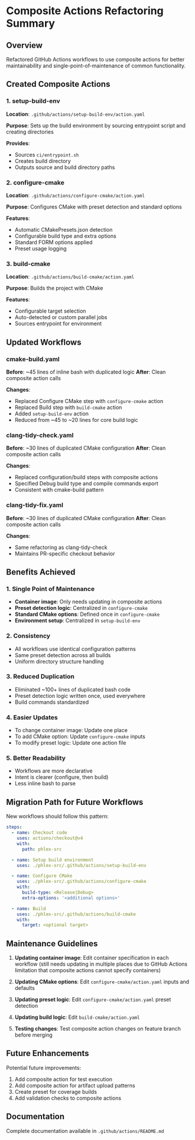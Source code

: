 # Composite Actions Refactoring Summary

## Overview

Refactored GitHub Actions workflows to use composite actions for better maintainability and single-point-of-maintenance of common functionality.

## Created Composite Actions

### 1. setup-build-env

**Location**: `.github/actions/setup-build-env/action.yaml`

**Purpose**: Sets up the build environment by sourcing entrypoint script and creating directories

**Provides**:

- Sources `ci/entrypoint.sh`
- Creates build directory
- Outputs source and build directory paths

### 2. configure-cmake

**Location**: `.github/actions/configure-cmake/action.yaml`

**Purpose**: Configures CMake with preset detection and standard options

**Features**:

- Automatic CMakePresets.json detection
- Configurable build type and extra options
- Standard FORM options applied
- Preset usage logging

### 3. build-cmake

**Location**: `.github/actions/build-cmake/action.yaml`

**Purpose**: Builds the project with CMake

**Features**:

- Configurable target selection
- Auto-detected or custom parallel jobs
- Sources entrypoint for environment

## Updated Workflows

### cmake-build.yaml

**Before**: ~45 lines of inline bash with duplicated logic
**After**: Clean composite action calls

**Changes**:

- Replaced Configure CMake step with `configure-cmake` action
- Replaced Build step with `build-cmake` action
- Added `setup-build-env` action
- Reduced from ~45 to ~20 lines for core build logic

### clang-tidy-check.yaml

**Before**: ~30 lines of duplicated CMake configuration
**After**: Clean composite action calls

**Changes**:

- Replaced configuration/build steps with composite actions
- Specified Debug build type and compile commands export
- Consistent with cmake-build pattern

### clang-tidy-fix.yaml

**Before**: ~30 lines of duplicated CMake configuration
**After**: Clean composite action calls

**Changes**:

- Same refactoring as clang-tidy-check
- Maintains PR-specific checkout behavior

## Benefits Achieved

### 1. Single Point of Maintenance

- **Container image**: Only needs updating in composite actions
- **Preset detection logic**: Centralized in `configure-cmake`
- **Standard CMake options**: Defined once in `configure-cmake`
- **Environment setup**: Centralized in `setup-build-env`

### 2. Consistency

- All workflows use identical configuration patterns
- Same preset detection across all builds
- Uniform directory structure handling

### 3. Reduced Duplication

- Eliminated ~100+ lines of duplicated bash code
- Preset detection logic written once, used everywhere
- Build commands standardized

### 4. Easier Updates

- To change container image: Update one place
- To add CMake option: Update `configure-cmake` inputs
- To modify preset logic: Update one action file

### 5. Better Readability

- Workflows are more declarative
- Intent is clearer (configure, then build)
- Less inline bash to parse

## Migration Path for Future Workflows

New workflows should follow this pattern:

```yaml
steps:
  - name: Checkout code
    uses: actions/checkout@v4
    with:
      path: phlex-src

  - name: Setup build environment
    uses: ./phlex-src/.github/actions/setup-build-env

  - name: Configure CMake
    uses: ./phlex-src/.github/actions/configure-cmake
    with:
      build-type: <Release|Debug>
      extra-options: '<additional options>'

  - name: Build
    uses: ./phlex-src/.github/actions/build-cmake
    with:
      target: <optional target>
```

## Maintenance Guidelines

1. **Updating container image**: Edit container specification in each workflow (still needs updating in multiple places due to GitHub Actions limitation that composite actions cannot specify containers)

2. **Updating CMake options**: Edit `configure-cmake/action.yaml` inputs and defaults

3. **Updating preset logic**: Edit `configure-cmake/action.yaml` preset detection

4. **Updating build logic**: Edit `build-cmake/action.yaml`

5. **Testing changes**: Test composite action changes on feature branch before merging

## Future Enhancements

Potential future improvements:

1. Add composite action for test execution
2. Add composite action for artifact upload patterns
3. Create preset for coverage builds
4. Add validation checks to composite actions

## Documentation

Complete documentation available in `.github/actions/README.md`
